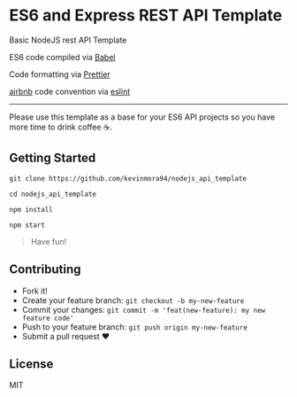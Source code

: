 # ES6 and Express REST API Template

Basic NodeJS rest API Template

ES6 code compiled via [Babel](https://github.com/babel/babel)

Code formatting via [Prettier](https://github.com/prettier/prettier)

[airbnb](https://github.com/airbnb/javascript) code convention via [eslint](https://github.com/eslint/eslint)

---

Please use this template as a base for your ES6 API projects so you have more time to drink coffee ☕️.

## Getting Started

```
git clone https://github.com/kevinmora94/nodejs_api_template

cd nodejs_api_template

npm install

npm start
```

> Have fun!

## Contributing

- Fork it!
- Create your feature branch:
  `git checkout -b my-new-feature`
- Commit your changes: `git commit -m 'feat(new-feature): my new feature code'`
- Push to your feature branch: `git push origin my-new-feature`
- Submit a pull request ❤️

## License

MIT
